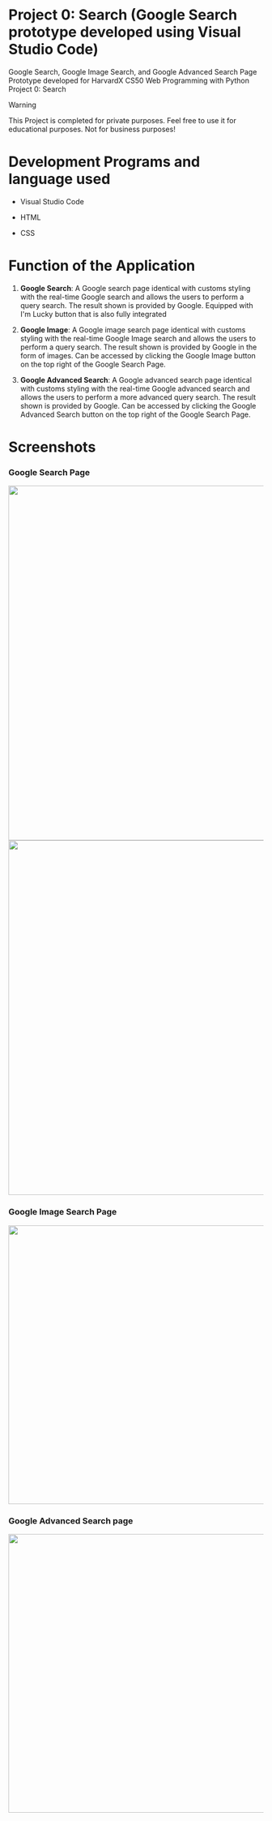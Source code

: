 # Project 0: Search (Google Search prototype developed using Visual Studio Code) 
Google Search, Google Image Search, and Google Advanced Search Page Prototype developed for HarvardX CS50 Web Programming with Python Project 0: Search

> [!WARNING]
> This Project is completed for private purposes. Feel free to use it for educational purposes. Not for business purposes!

# Development Programs and language used

- Visual Studio Code
* HTML
+ CSS

# Function of the Application

1. **Google Search**: A Google search page identical with customs styling with the real-time Google search and allows the users to perform a query search. The result shown is provided by Google. Equipped with I'm Lucky button that is also fully integrated

2. **Google Image**: A Google image search page identical with customs styling with the real-time Google Image search and allows the users to perform a query search. The result shown is provided by Google in the form of images. Can be accessed by clicking the Google Image button on the top right of the Google Search Page.

3. **Google Advanced Search**: A Google advanced search page identical with customs styling with the real-time Google advanced search and allows the users to perform a more advanced query search. The result shown is provided by Google. Can be accessed by clicking the Google Advanced Search button on the top right of the Google Search Page.

# Screenshots

### Google Search Page
<img src="https://github.com/Amirularif/Project0/assets/57553676/e64123ce-dd1f-46c7-88fb-385a5d6e973f" width="700" height=auto>
<img src="https://github.com/Amirularif/Project0/assets/57553676/d7f56d15-f317-4f5c-b4b4-4b483cf14d42" width="700" height=auto>


### Google Image Search Page
<img src="https://github.com/Amirularif/Project0/assets/57553676/861e6036-832c-417d-8828-85876944c878" width="550" height=auto>


### Google Advanced Search page
<img src="https://github.com/Amirularif/Project0/assets/57553676/95dab977-a0e7-40ad-8de2-378524575f8a" width="550" height=auto>

